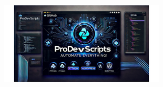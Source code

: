 <p align="center">
    <img src="https://raw.githubusercontent.com/ProDevScripts/ProDevScripts/main/proDevScripts.jpg" alt="ProDevScripts GitHub Banner">
</p>


<!--
**ProDevScripts/ProDevScripts** is a ✨ _special_ ✨ repository because its `README.md` (this file) appears on your GitHub profile.

Here are some ideas to get you started:

- 🔭 I’m currently working on ...
- 🌱 I’m currently learning ...
- 👯 I’m looking to collaborate on ...
- 🤔 I’m looking for help with ...
- 💬 Ask me about ...
- 📫 How to reach me: ...
- 😄 Pronouns: ...
- ⚡ Fun fact: ...
-->
